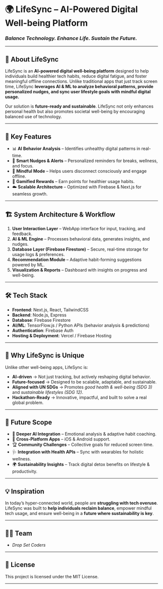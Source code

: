 # 🌍 LifeSync – AI-Powered Digital Well-being Platform  

### *Balance Technology. Enhance Life. Sustain the Future.*  

---

## 📖 About LifeSync  
LifeSync is an **AI-powered digital well-being platform** designed to help individuals build healthier tech habits, reduce digital fatigue, and foster meaningful offline connections. Unlike traditional apps that just track screen time, LifeSync **leverages AI & ML to analyze behavioral patterns, provide personalized nudges, and sync user lifestyle goals with mindful digital usage.**  

Our solution is **future-ready and sustainable**. LifeSync not only enhances personal health but also promotes societal well-being by encouraging balanced use of technology.  

---

## 🚀 Key Features  
- 📊 **AI Behavior Analysis** – Identifies unhealthy digital patterns in real-time.  
- 🔔 **Smart Nudges & Alerts** – Personalized reminders for breaks, wellness, and focus.  
- 🧘 **Mindful Mode** – Helps users disconnect consciously and engage offline.  
- 🎯 **Gamified Rewards** – Earn points for healthier usage habits.  
- ☁️ **Scalable Architecture** – Optimized with Firebase & Next.js for seamless growth.  

---

## 🏗️ System Architecture & Workflow  
1. **User Interaction Layer** – WebApp interface for input, tracking, and feedback.  
2. **AI & ML Engine** – Processes behavioral data, generates insights, and nudges.  
3. **Database Layer (Firebase Firestore)** – Secure, real-time storage for usage logs & preferences.  
4. **Recommendation Module** – Adaptive habit-forming suggestions powered by ML.  
5. **Visualization & Reports** – Dashboard with insights on progress and well-being.  

---

## 🛠️ Tech Stack  
- **Frontend**: Next.js, React, TailwindCSS  
- **Backend**: Node.js, Express  
- **Database**: Firebase Firestore  
- **AI/ML**: TensorFlow.js / Python APIs (behavior analysis & predictions)  
- **Authentication**: Firebase Auth  
- **Hosting & Deployment**: Vercel / Firebase Hosting  

---

## 🌱 Why LifeSync is Unique  
Unlike other well-being apps, LifeSync is:  
- **AI-driven** → Not just tracking, but actively reshaping digital behavior.  
- **Future-focused** → Designed to be scalable, adaptable, and sustainable.  
- **Aligned with UN SDGs** → Promotes *good health & well-being (SDG 3)* and *sustainable lifestyles (SDG 12)*.  
- **Hackathon-Ready** → Innovative, impactful, and built to solve a real global problem.  

---

## 🔮 Future Scope  
- 🤖 **Deeper AI Integration** – Emotional analysis & adaptive habit coaching.  
- 📱 **Cross-Platform Apps** – iOS & Android support.  
- 🏆 **Community Challenges** – Collective goals for reduced screen time.  
- 🩺 **Integration with Health APIs** – Sync with wearables for holistic wellness.  
- 🌍 **Sustainability Insights** – Track digital detox benefits on lifestyle & productivity.  

---

## 💡 Inspiration  
In today’s hyper-connected world, people are **struggling with tech overuse**. LifeSync was built to **help individuals reclaim balance**, empower mindful tech usage, and ensure well-being in a **future where sustainability is key**.  

---

## 👩‍💻 Team  
- *Drop Set Coders*  

---

## 📜 License  
This project is licensed under the MIT License.  

---
